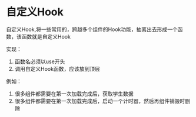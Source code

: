 # 自定义Hook

自定义Hook,将一些常用的，跨越多个组件的Hook功能，抽离出去形成一个函数，该函数就是自定义Hook

实现：

1. 函数名必须以use开头
2. 调用自定义Hook函数，应该放到顶层

例如：

1. 很多组件都需要在第一次加载完成后，获取学生数据
2. 很多组件都需要在第一次加载完成后，启动一个计时器，然后再组件销毁时删除


